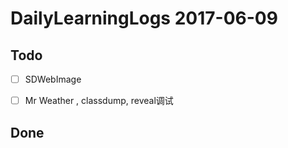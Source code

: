# DailyLearningLogs  2017-06-09

## Todo


- [ ] SDWebImage
- [ ] Mr Weather , classdump, reveal调试



## Done



